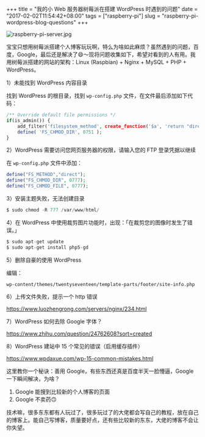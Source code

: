 +++
title = "我的小 Web 服务器树莓派在搭建 WordPress 时遇到的问题"
date = "2017-02-02T11:54:42+08:00"
tags = ["raspberry-pi"]
slug = "raspberry-pi-wordpress-blog-questions"
+++

![raspberry-pi-server.jpg](/images/raspberry-pi-server.jpg "树莓派")

宝宝只想用树莓派搭建个人博客玩玩啊，特么为啥如此麻烦？虽然遇到的问题，百度，Google，最后还是解决了😄～现将问题收集如下，希望对看到的人有用。我用树莓派搭建的网站的架构：Linux (Raspbian) + Nginx + MySQL + PHP + WordPress。

 

1）未能找到 WordPress 内容目录

找到 WordPress 的根目录，找到 `wp-config.php` 文件，在文件最后添加如下代码：

```php
/** Override default file permissions */
if(is_admin()) {
    add_filter('filesystem_method', create_function('$a', 'return "direct";' ));
    define( 'FS_CHMOD_DIR', 0751 );
}
```

2）WordPress 需要访问您网页服务器的权限，请输入您的 FTP 登录凭据以继续

在 `wp-config.php` 文件中添加：

```php
define("FS_METHOD","direct");
define("FS_CHMOD_DIR", 0777);
define("FS_CHMOD_FILE", 0777);
```

3）安装主题失败，无法创建目录

```s
$ sudo chmod -R 777 /var/www/html/
```

4）在 WordPress 中使用裁剪图片功能时，出现：「在裁剪您的图像时发生了错误。」

```s
$ sudo apt-get update
$ sudo apt-get install php5-gd
```

5）删除自豪的使用 WordPress

编辑：

```
wp-content/themes/twentyseventeen/template-parts/footer/site-info.php
```

6）上传文件失败，提示一个 http 错误

https://www.luozhengrong.com/servers/nginx/234.html

7）WordPress 如何去除 Google 字体？

https://www.zhihu.com/question/24762608?sort=created

8）WordPress 建站中 15 个常见的错误（启用缓存插件）

https://www.wpdaxue.com/wp-15-common-mistakes.html

 

这里教你一个秘诀：善用 Google，有些东西还真是百度半天一脸懵逼，Google 一下瞬间解决，为啥？

1. Google 能搜到比较新的个人博客的页面
2. Google 不卖药🙃

技术嘛，很多东东都有人玩过了，很多玩过了的大佬都会写自己的教程，放在自己的博客上。能自己写博客，质量要好点，还有些比较新的东东，大佬的博客不会让你失望。
